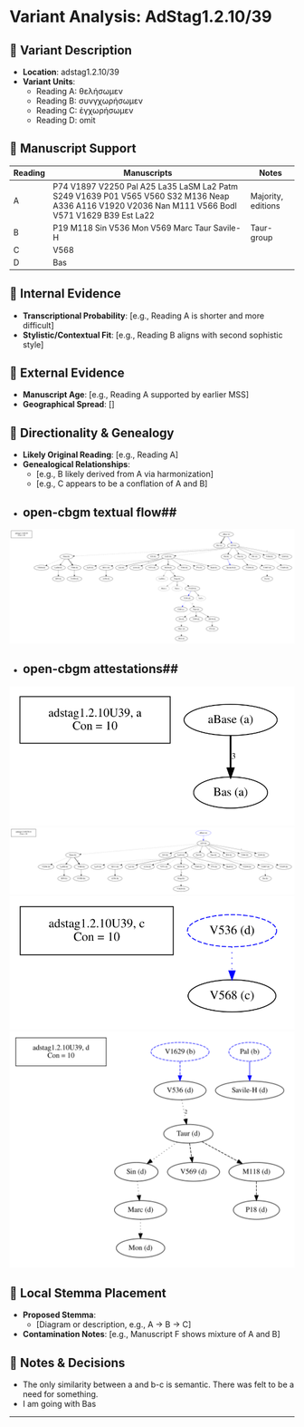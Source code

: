 # Variant Analysis: AdStag1.2.10/39

## 📌 Variant Description
- **Location**: adstag1.2.10/39
- **Variant Units**: 
  - Reading A: θελήσωμεν
  - Reading B: συνγχωρήσωμεν
  - Reading C: ἐγχωρήσωμεν
  - Reading D: omit

## 🧬 Manuscript Support
| Reading | Manuscripts | Notes |
|--------|-------------|-------|
| A      | P74 V1897 V2250 Pal A25 La35 LaSM La2 Patm S249 V1639 P01 V565 V560 S32 M136 Neap A336 A116 V1920 V2036 Nan M111 V566 Bodl V571 V1629 B39 Est La22 | Majority, editions |
| B      | P19 M118 Sin V536 Mon V569 Marc Taur Savile-H    | Taur-group |
| C      |  V568    |  |
| D      |  Bas               |  |

## 🧠 Internal Evidence
- **Transcriptional Probability**: [e.g., Reading A is shorter and more difficult]
- **Stylistic/Contextual Fit**: [e.g., Reading B aligns with second sophistic style]

## 🧭 External Evidence
- **Manuscript Age**: [e.g., Reading A supported by earlier MSS]
- **Geographical Spread**: []

## 🔄 Directionality & Genealogy
- **Likely Original Reading**: [e.g., Reading A]
- **Genealogical Relationships**:
  - [e.g., B likely derived from A via harmonization]
  - [e.g., C appears to be a conflation of A and B]
- ## open-cbgm textual flow##
![adstag1.2.10U39](flow/adstag1.2.10U39-textual-flow.svg "adstag1.2.10U39")
- ## open-cbgm attestations##
![adstag1.2.10U39Ra](attestations/adstag1.2.10U39Ra-coherence-attestations.svg "adstag1.2.10U39Ra")
![adstag1.2.10U39Rb](attestations/adstag1.2.10U39Rb-coherence-attestations.svg "adstag1.2.10U39Rb")
![adstag1.2.10U39Rc](attestations/adstag1.2.10U39Rc-coherence-attestations.svg "adstag1.2.10U39Rc")
![adstag1.2.10U39Rd](attestations/adstag1.2.10U39Rd-coherence-attestations.svg "adstag1.2.10U39Rd")

## 🌿 Local Stemma Placement
- **Proposed Stemma**:
  - [Diagram or description, e.g., A → B → C]
- **Contamination Notes**: [e.g., Manuscript F shows mixture of A and B]

## 📝 Notes & Decisions
- The only similarity between a and b-c is semantic. There was felt to be a need for something.
- I am going with Bas

---